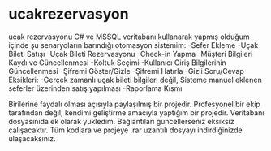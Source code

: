 # ucakrezervasyon
ucak rezervasyonu
C# ve MSSQL veritabanı kullanarak yapmış olduğum içinde şu senaryoların barındığı otomasyon sistemim:
-Sefer Ekleme
-Uçak Bileti Satışı
-Uçak Bileti Rezervasyonu
-Check-in Yapma
-Müşteri Bilgileri Kaydı ve Güncellenmesi
-Koltuk Seçimi
-Kullanıcı Giriş Bilgilerinin Güncellenmesi
-Şifremi Göster/Gizle
-Şifremi Hatırla
-Gizli Soru/Cevap
Eksikleri:
-Gerçek zamanlı uçak bileti bilgileri değil, Sisteme manuel eklenen seferler üzerinden satış yapılması
-Raporlama Kısmı

Birilerine faydalı olması açısıyla paylaşılmış bir projedir. Profesyonel bir ekip tarafından değil, kendimi
geliştirme amacıyla yaptığım bir projedir. Veritabanı dosyasınıda ek olarak yükledim. Bağlantıları güncellerseniz 
eksiksiz çalışacaktır. Tüm kodlara ve projeye .rar uzantılı dosyayı indirdiğinizde ulaşacaksınız.
